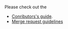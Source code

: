 <!--
SPDX-FileCopyrightText: 2018 yuzu Emulator Project
SPDX-License-Identifier: GPL-2.0-or-later
-->

Please check out the

 * [Conributors's guide](https://gitlab.com/suyu2/suyu/-/wikis/Contributing).
 * [Merge request guidelines](https://gitlab.com/suyu-emu/suyu/-/wikis/Merge-requests)
